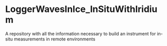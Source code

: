 # LoggerWavesInIce_InSituWithIridium
A repository with all the information necessary to build an instrument for in-situ measurements in remote environments
